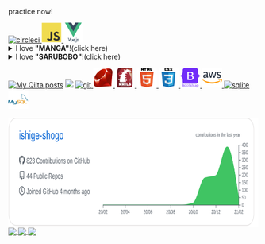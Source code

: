 practice now!

<a href="https://circleci.com" target="_blank"> 
  <img src="https://www.vectorlogo.zone/logos/circleci/circleci-icon.svg" alt="circleci" width="40" height="40"/> 
</a> 
<a href="https://developer.mozilla.org/en-US/docs/Web/JavaScript" target="_blank"> 
  <img src="https://raw.githubusercontent.com/devicons/devicon/master/icons/javascript/javascript-original.svg" alt="javascript" width="40" height="40"/> 
</a>
<a href="https://vuejs.org/" target="_blank"> 
  <img src="https://raw.githubusercontent.com/devicons/devicon/master/icons/vuejs/vuejs-original-wordmark.svg" alt="vuejs" width="40" height="40"/> 
</a>

<details>
  <summary>I love <strong>"MANGA"</strong>!(click here)</summary>

```
my_favorite_titles = [
    "BokurawaMinnaKawaisou", 
    "TonikakuKawaii", 
    "Gurandblue", 
    "D-flag", 
    "Working!", 
    "KaguyasamahaKokurasetai", 
    "AkamegaKill", 
    "GotoubunnoHanayome", 
    "KarakaijozunoTakagisan", 
    "Hakodume", 
    "TonarinoKaibutukun", 
    "BokutoKiminoTaisetsunaHanashi", 
    "Rororro",
    ]

my_favorite_titles.each do |n|
  puts "I recommend #{n}."
end

```

```
const my_favorite_manga_type = 'Love&Comedy';
let my_most_favorite_title = 'GotoubunnoHanayome';
```

</details>

<details>
  <summary>I love <strong>"SARUBOBO"</strong>!(click here)</summary>
  
　<!--サルぼぼのアスキーアート -->
 
  <pre style="font-size: 10px;line-height: 10px;">山山山山山山山山山山山山山山飛騨山山山山山山山山山山山山山山山山山山山<br>山山山山山山山山山山山山高騨騨騨飛飛騨騨騨騨山山山山山山山山山山山山山<br>山山山山山山山山山山騨騨騨騨騨飛飛飛飛飛飛飛飛騨騨山山山山山山山山山山<br>山山山山山山山山山山騨騨騨騨飛騨騨飛飛飛騨騨飛飛飛飛騨山山山山山山山山<br>山山山山山山山山山山高騨騨騨騨騨騨高高飛騨飛飛飛飛飛飛飛騨高山山山山山<br>山山山山山山山山山山山騨騨飛飛飛飛飛飛飛飛飛飛飛騨飛飛飛騨飛山山山山山<br>山山山山山山山山山山山騨飛飛飛飛飛飛飛飛飛飛飛飛飛騨飛飛騨騨飛山山山山<br>山山山山山山山山山山飛飛飛飛飛飛飛飛飛飛飛飛飛飛飛飛騨飛騨騨騨山山山山<br>山山山山山山山山山山騨飛飛飛飛飛飛飛飛飛飛飛飛飛飛飛騨飛騨騨騨騨山山山<br>山山山山山山山山山山飛飛飛飛飛飛飛飛飛飛飛飛飛飛飛飛飛騨騨騨騨騨騨山山<br>山山山山山山山山山山飛飛飛飛飛飛飛飛飛飛飛飛飛飛飛飛飛騨騨騨騨騨騨騨山<br>山山山山山山山山山山飛飛飛飛飛飛飛飛飛飛飛飛飛飛飛飛飛飛騨騨騨騨騨騨騨<br>山山山山山山山山山山飛飛飛飛飛飛飛飛飛飛飛飛飛飛飛飛飛飛騨騨騨騨騨飛山<br>山山山山山山山山山山飛飛飛飛飛飛飛飛飛飛飛飛飛飛飛飛飛飛騨騨騨飛高山山<br>山山山山山高騨山山山騨飛飛飛飛飛飛飛飛飛飛飛飛飛飛飛飛飛騨騨飛山山山山<br>山山山山山山高飛飛飛飛高飛飛飛飛飛飛飛飛飛飛飛飛飛飛飛騨騨山山山山山山<br>山山山山山山高飛飛飛飛飛飛飛飛飛飛飛飛飛飛飛飛飛飛飛飛騨山山山山山山山<br>山山山山山山山飛飛飛飛飛飛飛飛飛飛飛飛飛飛飛飛飛飛飛騨騨飛飛山山山山山<br>山山山山山山山山騨飛飛飛飛飛飛飛飛飛飛飛飛飛飛飛飛騨飛飛飛飛高山山山山<br>山山山山山山山山山騨飛飛騨騨飛飛飛飛飛飛飛飛飛騨飛飛飛飛飛飛山山山山山<br>山山山山山山山山山山騨騨高騨騨騨騨高高飛飛騨騨飛飛飛飛飛飛高山山山山山<br>山山山山山山山山山山騨高山高騨山飛山山飛飛飛飛飛飛飛飛飛高山山山山山山<br>山山山山山山山山山山騨高高騨騨山山山山飛飛飛飛騨飛飛飛高山山山山山山山<br>山山山山山山山山山山騨飛飛騨騨山山山山飛飛飛飛飛飛飛飛高山山山山山山山<br>山山山山山山山山山山飛飛飛飛高山山山山飛飛飛飛飛騨騨高山山山山山山山山<br>山山山山山山山山山騨飛飛騨騨山山騨高山飛山山飛飛騨山山山山山山山山山山<br>山山山山山山山山山騨飛飛騨騨山山山山山飛高高飛飛騨山山山山山山山山山山<br>山山山山山山山山飛飛山騨騨高山山山山飛飛飛飛飛騨山山山山山山山山山山山<br>山山山山山山山山飛飛山騨高山山山山山山飛飛飛飛騨山山山山山山山山山山山<br>山山山山山山高飛騨騨騨飛山山山山山山騨騨飛飛飛山山山山山山山山山山山山<br>山山山山高騨飛飛飛飛飛飛山山山山山山騨騨騨飛飛山山山山山山山山山山山山<br>山山騨騨飛飛飛飛飛飛飛飛山山飛山山山騨騨騨飛飛山山山山山山山山山山山山<br>騨飛飛飛飛飛飛飛飛飛飛飛騨騨騨山騨騨騨飛騨飛高山山山山山山山山山山山山<br>高高飛飛飛飛飛飛飛飛高山高騨騨騨騨飛飛飛飛飛飛山山山山山山山山山山山山<br>山山高高高高高高高高山山山高飛高山飛飛飛飛飛飛騨山山山山山山山山山山山<br>山山山山山山山山山山山山山山山山山山高飛飛飛飛騨山山山山山山山山山山山<br>山山山山山山山山山山山山山山山山山山山飛飛飛飛騨山山山山山山山山山山山<br>山山山山山山山山山山山山山山山山山山山山飛飛飛騨山山山山山山山山山山山<br>山山山山山山山山山山山山山山山山山山山山山飛飛騨山山山山山山山山山山山<br>山山山山山山山山山山山山山山山山山山山山山山飛騨山山山山山山山山山山山<br></pre>
</details>


[![My Qiita posts](https://qiita-badge.apiapi.app/s/rised/posts.svg)](http://qiita.com/rised)
![](https://komarev.com/ghpvc/?username=ishige-shogo)
<a href="https://git-scm.com/" target="_blank"> 
  <img src="https://www.vectorlogo.zone/logos/git-scm/git-scm-icon.svg" alt="git" width="40" height="40"/> 
</a> 
<a href="https://www.ruby-lang.org/en/" target="_blank">
  <img src="https://raw.githubusercontent.com/devicons/devicon/master/icons/ruby/ruby-original.svg" alt="ruby" width="40" height="40"/> 
</a>
<a href="https://rubyonrails.org" target="_blank"> 
  <img src="https://raw.githubusercontent.com/devicons/devicon/master/icons/rails/rails-original-wordmark.svg" alt="rails" width="40" height="40"/> 
</a> 
<a href="https://www.w3.org/html/" target="_blank"> 
  <img src="https://raw.githubusercontent.com/devicons/devicon/master/icons/html5/html5-original-wordmark.svg" alt="html5" width="40" height="40"/> 
</a> 
<a href="https://www.w3schools.com/css/" target="_blank">
  <img src="https://raw.githubusercontent.com/devicons/devicon/master/icons/css3/css3-original-wordmark.svg" alt="css3" width="40" height="40"/>
</a> 
<a href="https://getbootstrap.com" target="_blank"> 
  <img src="https://raw.githubusercontent.com/devicons/devicon/master/icons/bootstrap/bootstrap-plain-wordmark.svg" alt="bootstrap" width="40" height="40"/> 
</a> 
<a href="https://aws.amazon.com" target="_blank">
  <img src="https://raw.githubusercontent.com/devicons/devicon/master/icons/amazonwebservices/amazonwebservices-original-wordmark.svg" alt="aws" width="40" height="40"/> 
</a>
<a href="https://www.sqlite.org/" target="_blank"> 
  <img src="https://www.vectorlogo.zone/logos/sqlite/sqlite-icon.svg" alt="sqlite" width="40" height="40"/> 
</a> 
<a href="https://www.mysql.com/" target="_blank">
  <img src="https://raw.githubusercontent.com/devicons/devicon/master/icons/mysql/mysql-original-wordmark.svg" alt="mysql" width="40" height="40"/> 
</a> 


<a href="https://github.com/vn7n24fzkq/github-profile-summary-cards">
  <img align="center" src="https://raw.githubusercontent.com/ishige-shogo/ishige-shogo/main/profile-summary-card-output/github/0-profile-details.svg" height="220px" />
</a>

<a href="https://github.com/anuraghazra/github-readme-stats">
  <img align="center" src="https://github-readme-stats.vercel.app/api?username=ishige-shogo&show_icons=true" height="158px" />
</a>

<a href="https://github.com/anuraghazra/github-readme-stats">
  <img align="center" src="https://github-readme-stats.vercel.app/api/top-langs/?username=ishige-shogo&layout=compact" />
</a>

<a href="https://github.com/ryo-ma/github-profile-trophy">
  <img align="center" src="https://github-profile-trophy.vercel.app/?username=ishige-shogo&title=Joined2020,Commit,PullRequest,Repositories,Issues" height="151px" />
</a>


